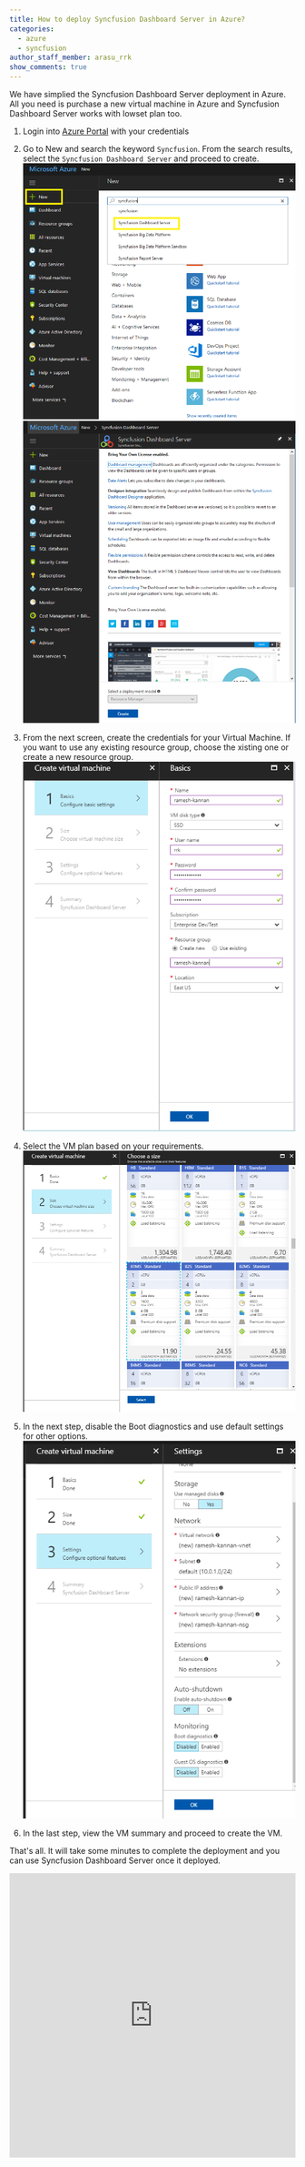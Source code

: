 ```yaml
---
title: How to deploy Syncfusion Dashboard Server in Azure?
categories:
  - azure
  - syncfusion
author_staff_member: arasu_rrk
show_comments: true
---
```


We have simplied the Syncfusion Dashboard Server deployment in Azure. All you need is purchase a new virtual machine in Azure and Syncfusion Dashboard Server works with lowset plan too.

1. Login into [Azure Portal](https://portal.azure.com) with your credentials

2. Go to New and search the keyword `Syncfusion`. From the search results, select the `Syncfusion Dashboard Server` and proceed to create.
   ![](/images/dashboard-server/azure-deployment/syncfusion-dashboard-server-azure-search.png)
   ![](/images/dashboard-server/azure-deployment/syncfusion-dashboard-server-azure-create.png)
   
3. From the next screen, create the credentials for your Virtual Machine. If you want to use any existing resource group, choose the xisting one or create a new resource group.
   ![](/images/dashboard-server/azure-deployment/create-azure-vm-credentials.png)
   
4. Select the VM plan based on your requirements. 
   ![](/images/dashboard-server/azure-deployment/azure-vm-plans.png)
   
5. In the next step, disable the Boot diagnostics and use default settings for other options.
   ![](/images/dashboard-server/azure-deployment/azure-vm-optional-configuration.png)
   
6. In the last step, view the VM summary and proceed to create the VM.
   
   
That's all. It will take some minutes to complete the deployment and you can use Syncfusion Dashboard Server once it deployed.

<iframe width="100%" height="500" src="https://www.youtube.com/embed/eD7M_UN-COE" frameborder="0" gesture="media" allow="encrypted-media" allowfullscreen></iframe>